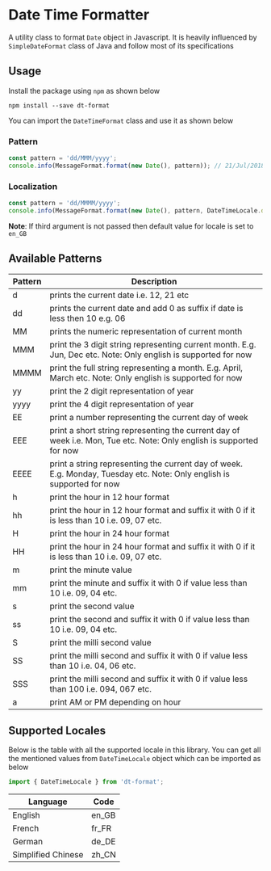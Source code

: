 # Date Time Formatter

A utility class to format `Date` object in Javascript. It is heavily influenced by `SimpleDateFormat` class of Java and follow most of its specifications

## Usage

Install the package using `npm` as shown below

```
npm install --save dt-format
```

You can import the `DateTimeFormat` class and use it as shown below

### Pattern

```javascript
const pattern = 'dd/MMM/yyyy';
console.info(MessageFormat.format(new Date(), pattern)); // 21/Jul/2018
```

### Localization

```javascript
const pattern = 'dd/MMMM/yyyy';
console.info(MessageFormat.format(new Date(), pattern, DateTimeLocale.de_DE)); // 21/Juli/2018
```

**Note**: If third argument is not passed then default value for locale is set to `en_GB`

## Available Patterns

| Pattern  | Description |
| --- | --- |
| d | prints the current date i.e. 12, 21 etc |
| dd | prints the current date and add 0 as suffix if date is less then 10 e.g. 06  |
| MM | prints the numeric representation of current month |
| MMM | print the 3 digit string representing current month. E.g. Jun, Dec etc. Note: Only english is supported for now |
| MMMM | print the full string representing a month. E.g. April, March etc. Note: Only english is supported for now |
| yy | print the 2 digit representation of year |
| yyyy | print the 4 digit representation of year |
| EE | print a number representing the current day of week |
| EEE | print a short string representing the current day of week i.e. Mon, Tue etc. Note: Only english is supported for now |
| EEEE | print a string representing the current day of week. E.g. Monday, Tuesday etc. Note: Only english is supported for now |
| h | print the hour in 12 hour format |
| hh | print the hour in 12 hour format and suffix it with 0 if it is less than 10 i.e. 09, 07 etc. |
| H | print the hour in 24 hour format |
| HH | print the hour in 24 hour format and suffix it with 0 if it is less than 10 i.e. 09, 07 etc. |
| m | print the minute value |
| mm | print the minute and suffix it with 0 if value less than 10 i.e. 09, 04 etc. |
| s | print the second value |
| ss | print the second and suffix it with 0 if value less than 10 i.e. 09, 04 etc. |
| S | print the milli second value |
| SS | print the milli second and suffix it with 0 if value less than 10 i.e. 04, 06 etc. |
| SSS | print the milli second and suffix it with 0 if value less than 100 i.e. 094, 067 etc. |
| a | print AM or PM depending on hour |

## Supported Locales

Below is the table with all the supported locale in this library. You can get all the mentioned values from `DateTimeLocale` object which can be imported as below

```javascript
import { DateTimeLocale } from 'dt-format';
```

| Language  | Code |
| --- | --- |
| English | en_GB |
| French | fr_FR |
| German | de_DE |
| Simplified Chinese | zh_CN |
